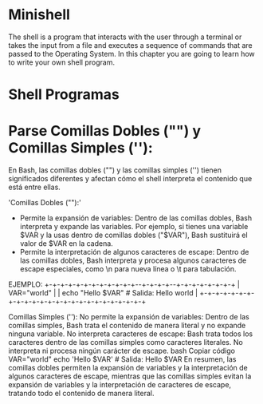 # Minishell

The shell is a program that interacts with the user through a terminal or takes the input from a file and executes a sequence of commands that are passed to the Operating System. In this chapter you are going to learn how to write your own shell program.

# Shell Programas

# Parse Comillas Dobles ("") y Comillas Simples (''):

En Bash, las comillas dobles ("") y las comillas simples ('') tienen significados diferentes y afectan cómo el shell interpreta el contenido que está entre ellas.

'Comillas Dobles (""):'

* Permite la expansión de variables: Dentro de las comillas dobles, Bash interpreta y expande las variables. Por ejemplo, si tienes una variable $VAR y la usas dentro de comillas dobles ("$VAR"), Bash sustituirá el valor de $VAR en la cadena.
* Permite la interpretación de algunos caracteres de escape: Dentro de las comillas dobles, Bash interpreta y procesa algunos caracteres de escape especiales, como \n para nueva línea o \t para tabulación.

EJEMPLO:
+-+-+-+-+-+-+-+-+-+-+-+--+-+-+-+--+-+-+-+-+-+-+-+
|   VAR="world"                                 |
|   echo "Hello $VAR"  # Salida: Hello world    |
+-+-+-+-+-+-+-+-+-+-+-+-+-+-+-+-+-+-+-+-+-+-+-+-+

Comillas Simples (''):
No permite la expansión de variables: Dentro de las comillas simples, Bash trata el contenido de manera literal y no expande ninguna variable.
No interpreta caracteres de escape: Bash trata todos los caracteres dentro de las comillas simples como caracteres literales. No interpreta ni procesa ningún carácter de escape.
bash
Copiar código
VAR="world"
echo 'Hello $VAR'  # Salida: Hello $VAR
En resumen, las comillas dobles permiten la expansión de variables y la interpretación de algunos caracteres de escape, mientras que las comillas simples evitan la expansión de variables y la interpretación de caracteres de escape, tratando todo el contenido de manera literal.
